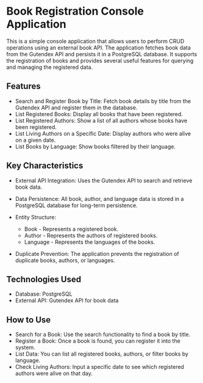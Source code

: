 # Book Registration Console Application
This is a simple console application that allows users to perform CRUD operations using an external book API. 
The application fetches book data from the Gutendex API and persists it in a PostgreSQL database. It supports 
the registration of books and provides several useful features for querying and managing the registered data.

## Features

- Search and Register Book by Title: Fetch book details by title from the Gutendex API and register them in the database.
- List Registered Books: Display all books that have been registered.
- List Registered Authors: Show a list of all authors whose books have been registered.
- List Living Authors on a Specific Date: Display authors who were alive on a given date.
- List Books by Language: Show books filtered by their language.

## Key Characteristics

- External API Integration: Uses the Gutendex API to search and retrieve book data.
- Data Persistence: All book, author, and language data is stored in a PostgreSQL database for long-term persistence.
- Entity Structure:
  - Book - Represents a registered book.
  - Author - Represents the authors of registered books.
  - Language - Represents the languages of the books.
  
- Duplicate Prevention: The application prevents the registration of duplicate books, authors, or languages.
  

## Technologies Used 

- Database: PostgreSQL
- External API: Gutendex API for book data

## How to Use

- Search for a Book: Use the search functionality to find a book by title.
- Register a Book: Once a book is found, you can register it into the system.
- List Data: You can list all registered books, authors, or filter books by language.
- Check Living Authors: Input a specific date to see which registered authors were alive on that day.